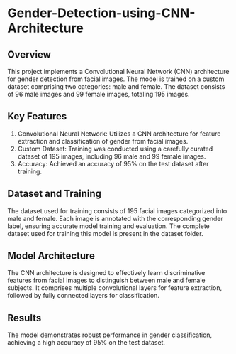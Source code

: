 # Gender-Detection-using-CNN-Architecture

## Overview
This project implements a Convolutional Neural Network (CNN) architecture for gender detection from facial images. The model is trained on a custom dataset comprising two categories: male and female. The dataset consists of 96 male images and 99 female images, totaling 195 images.

## Key Features
1. Convolutional Neural Network: Utilizes a CNN architecture for feature extraction and classification of gender from facial images.
2. Custom Dataset: Training was conducted using a carefully curated dataset of 195 images, including 96 male and 99 female images.
3. Accuracy: Achieved an accuracy of 95% on the test dataset after training.

## Dataset and Training
The dataset used for training consists of 195 facial images categorized into male and female. Each image is annotated with the corresponding gender label, ensuring accurate model training and evaluation. The complete dataset used for training this model is present in the dataset folder.

## Model Architecture
The CNN architecture is designed to effectively learn discriminative features from facial images to distinguish between male and female subjects. It comprises multiple convolutional layers for feature extraction, followed by fully connected layers for classification.

## Results
The model demonstrates robust performance in gender classification, achieving a high accuracy of 95% on the test dataset. 

